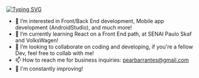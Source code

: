 [![Typing SVG](https://readme-typing-svg.demolab.com/?lines=Sejam+muito+bem+vindos...;Welcome+to+the+profile+of...;Pedro+Arthur+Barrantes&center=true)](https://git.io/typing-svg)
- 👀 I’m interested in Front/Back End development, Mobile app development (AndroidStudio), and much more!
- 🌱 I’m currently learning React on a Front End path, at SENAI Paulo Skaf and VolksWagen!
- 💞️ I’m looking to collaborate on coding and developing, if you're a fellow Dev, feel free to collab with me!
- 📫 How to reach me for business inquiries: pearbarrantes@gmail.com
- 🧠 I'm constantly improving!
<!---
PedroArthurBarrantesDev/PedroArthurBarrantesDev is a ✨ special ✨ repository because its `README.md` (this file) appears on your GitHub profile.
You can click the Preview link to take a look at your changes.
--->
